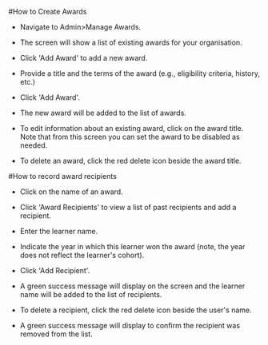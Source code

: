 #How to Create Awards
* Navigate to Admin>Manage Awards.  
* The screen will show a list of existing awards for your organisation.  
* Click 'Add Award' to add a new award.  
* Provide a title and the terms of the award (e.g., eligibility criteria, history, etc.)  
* Click 'Add Award'.  
* The new award will be added to the list of awards.  

* To edit information about an existing award, click on the award title.  Note that from this screen you can set the award to be disabled as needed.
* To delete an award, click the red delete icon beside the award title.

#How to record award recipients
* Click on the name of an award.  
* Click 'Award Recipients' to view a list of past recipients and add a recipient.  
* Enter the learner name.
* Indicate the year in which this learner won the award (note, the year does not reflect the learner's cohort).  
* Click 'Add Recipient'.  
* A green success message will display on the screen and the learner name will be added to the list of recipients.  

* To delete a recipient, click the red delete icon beside the user's name.  
* A green success message will display to confirm the recipient was removed from the list.
